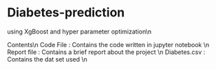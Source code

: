 # Diabetes-prediction
using XgBoost and hyper parameter optimization\n

Contents\n
Code File : Contains the code written in jupyter notebook \n
Report file : Contains a brief report about the project \n
Diabetes.csv : Contains the dat set used \n

